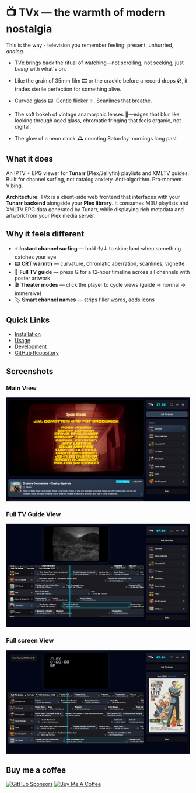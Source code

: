 # 📺 TVx — the warmth of modern nostalgia

This is the way - television you remember feeling: present, unhurried, *analog*.

- TVx brings back the ritual of watching—not scrolling, not seeking, just *being* with what's on.

- Like the grain of 35mm film 🎞️ or the crackle before a record drops 💿, it trades sterile perfection for something alive.

- Curved glass 📟. Gentle flicker ✨. Scanlines that breathe.

- The soft bokeh of vintage anamorphic lenses 🎥—edges that blur like looking through aged glass, chromatic fringing that feels organic, not digital.

- The glow of a neon clock 🕰️ counting Saturday mornings long past

## What it does

An IPTV + EPG viewer for **Tunarr** (Plex/Jellyfin) playlists and XMLTV guides. Built for channel surfing, not catalog anxiety. Anti‑algorithm. Pro‑moment. Vibing.

**Architecture**: TVx is a client-side web frontend that interfaces with your **Tunarr backend** alongside your **Plex library**. It consumes M3U playlists and XMLTV EPG data generated by Tunarr, while displaying rich metadata and artwork from your Plex media server.

## Why it feels different

- ⚡ **Instant channel surfing** — hold ↑/↓ to skim; land when something catches your eye
- 📟 **CRT warmth** — curvature, chromatic aberration, scanlines, vignette
- 📅 **Full TV guide** — press G for a 12‑hour timeline across all channels with poster artwork
- 🎬 **Theater modes** — click the player to cycle views (guide → normal → immersive)
- 🏷️ **Smart channel names** — strips filler words, adds icons

## Quick Links

- [Installation](installation.md)
- [Usage](usage.md)
- [Development](development.md)
- [GitHub Repository](https://github.com/dopeytree/TVx)

## Screenshots

### Main View

![TVx Screenshot 1](https://github.com/dopeytree/TVx/blob/main/public/screenshot-1.png?raw=true)

### Full TV Guide View

![TVx Screenshot 2](https://github.com/dopeytree/TVx/blob/main/public/screenshot-2.png?raw=true)

### Full screen View

![TVx Screenshot 3](https://github.com/dopeytree/TVx/blob/main/public/screenshot-3.png?raw=true)

## Buy me a coffee

[![GitHub Sponsors](https://img.shields.io/github/sponsors/dopeytree?style=for-the-badge&logo=githubsponsors&logoColor=white&label=Sponsor&labelColor=ea4aaa&color=ea4aaa)](https://github.com/sponsors/dopeytree)
[![Buy Me A Coffee](https://img.shields.io/badge/Buy%20Me%20A%20Coffee-dopeytree-FFDD00?style=for-the-badge&logo=buy-me-a-coffee&logoColor=black)](https://www.buymeacoffee.com/dopeytree)

